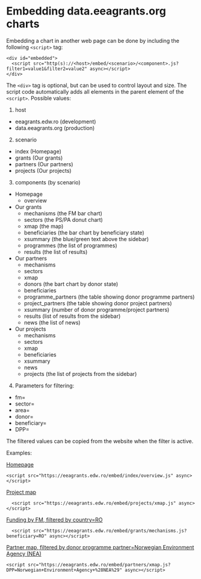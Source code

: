 # Embedding data.eeagrants.org charts

Embedding a chart in another web page can be done by including the following `<script>` tag:

```
<div id="embedded">
  <script src="http(s)://<host>/embed/<scenario>/<component>.js?filter1=value1&filter2=value2" async></script>
</div>
```

The `<div>` tag is optional, but can be used to control layout and size. The script code automatically adds all elements in the parent element of the `<script>`.
Possible values:

1. host
  * eeagrants.edw.ro (development)
  * data.eeagrants.org (production)

2. scenario
  * index (Homepage)
  * grants (Our grants)
  * partners (Our partners)
  * projects (Our projects)

3. components (by scenario)
  * Homepage
    * overview
  * Our grants
    * mechanisms (the FM bar chart)
    * sectors (the PS/PA donut chart)
    * xmap (the map)
    * beneficiaries (the bar chart by beneficiary state)
    * xsummary (the blue/green text above the sidebar)
    * programmes (the list of programmes)
    * results (the list of results)
  * Our partners
    * mechanisms
    * sectors
    * xmap
    * donors (the bart chart by donor state)
    * beneficiaries
    * programme_partners (the table showing donor programme partners)
    * project_partners (the table showing donor project partners)
    * xsummary (number of donor programme/project partners)
    * results (list of results from the sidebar)
    * news (the list of news)
  * Our projects
    * mechanisms
    * sectors
    * xmap
    * beneficiaries
    * xsummary
    * news
    * projects (the list of projects from the sidebar)

4. Parameters for filtering: 

  * fm=
  * sector=
  * area=
  * donor=
  * beneficiary=
  * DPP=

The filtered values can be copied from the website when the filter is active.


Examples:

<a href="https://eea-norway-grants.github.io/prototyping/embed/homepage.html" target="_blank">Homepage</a>
```
<script src="https://eeagrants.edw.ro/embed/index/overview.js" async></script>
```

<a href="https://eea-norway-grants.github.io/prototyping/embed/project_map.html" target="_blank">Project map</a>
```
  <script src="https://eeagrants.edw.ro/embed/projects/xmap.js" async></script>
```

<a href="https://eea-norway-grants.github.io/prototyping/embed/fm.html" target="_blank">Funding by FM, filtered by country=RO</a>
```
  <script src="https://eeagrants.edw.ro/embed/grants/mechanisms.js?beneficiary=RO" async></script>
```

<a href="https://eea-norway-grants.github.io/prototyping/embed/partner_map.html" target="_blank">Partner map, filtered by donor programme partner=Norwegian Environment Agency (NEA)</a>
```
<script src="https://eeagrants.edw.ro/embed/partners/xmap.js?DPP=Norwegian+Environment+Agency+%28NEA%29" async></script>
```
